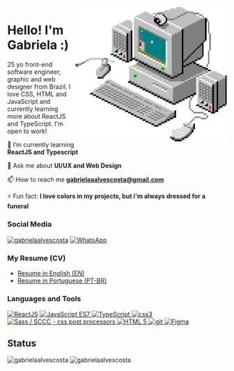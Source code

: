 <img src='https://github.com/gabrielaalvescosta/gabrielaalvescosta/blob/main/gabrielaalvescosta.gif?raw=true' alt='PC' align="right" width="350px" height="auto" />
<h1>Hello! I'm Gabriela :)</h1>
<p>25 yo front-end software engineer, graphic and web designer from Brazil. I love CSS, HTML and JavaScript and currently learning more about ReactJS and TypeScript. I'm open to work!</p>



🌱 I’m currently learning **ReactJS and Typescript**

💬 Ask me about **UI/UX and Web Design**

📫 How to reach me **gabrielaaalvescosta@gmail.com**

⚡ Fun fact: **I love colors in my projects, but i'm always dressed for a funeral**


### Social Media
<p>
<a href="https://linkedin.com/in/gabrielaalvescosta" target="blank"><img align="center" src="https://img.shields.io/badge/LinkedIn-0077B5?style=for-the-badge&logo=linkedin&logoColor=white" alt="gabrielaalvescosta" /></a>  <a href="https://api.whatsapp.com/send?phone=5511957914246" target="blank"><img align="center" src="https://img.shields.io/badge/WhatsApp-25D366?style=for-the-badge&logo=whatsapp&logoColor=white" alt="WhatsApp" /></a> 
</p>


### My Resume (CV)
* [Resume in English (EN)](https://github.com/gabrielaalvescosta/gabrielaalvescosta/blob/main/resumes/gabriela-costa-software-engineer-en.pdf)
* [Resume in Portuguese (PT-BR)](https://github.com/gabrielaalvescosta/gabrielaalvescosta/blob/main/resumes/gabriela-costa-software-engineer-pt-br.pdf)


### Languages and Tools
<a href="https://pt-br.reactjs.org/" target="_blank" rel="noreferrer"> <img src="https://img.shields.io/badge/React-20232A?style=for-the-badge&logo=react&logoColor=61DAFB" alt="ReactJS" /></a> <a href="https://developer.mozilla.org/pt-BR/docs/Web/JavaScript/" target="_blank" rel="noreferrer"> <img src="https://img.shields.io/badge/JavaScript-323330?style=for-the-badge&logo=javascript&logoColor=F7DF1E" alt="JavaScript ES7"/> </a> <a href="https://www.typescriptlang.org/" target="_blank" rel="noreferrer"> <img src="https://img.shields.io/badge/TypeScript-007ACC?style=for-the-badge&logo=typescript&logoColor=white" alt="TypeScript" /> </a> <a href="https://www.w3schools.com/css/" target="_blank" rel="noreferrer"> <img src="https://img.shields.io/badge/CSS3-1572B6?style=for-the-badge&logo=css3&logoColor=white" alt="css3"/> </a> <a href="https://sass-lang.com/documentation/syntax" target="_blank" rel="noreferrer"> <img src="https://img.shields.io/badge/Sass-CC6699?style=for-the-badge&logo=sass&logoColor=white" alt="Sass  / SCCC - css post processors"/> </a> <a href="https://developer.mozilla.org/pt-BR/docs/Web/HTML/Element" target="_blank" rel="noreferrer"> <img src="https://img.shields.io/badge/HTML5-E34F26?style=for-the-badge&logo=html5&logoColor=white" alt="HTML 5"/> </a> <a href="https://git-scm.com/" target="_blank" rel="noreferrer"> <img src="https://img.shields.io/badge/GIT-E44C30?style=for-the-badge&logo=git&logoColor=white" alt="git" /> </a> <a href="https://www.figma.com/" target="_blank" rel="noreferrer"> <img src="https://img.shields.io/badge/Figma-F24E1E?style=for-the-badge&logo=figma&logoColor=white" alt="Figma" /> </a>
<h2> Status</h2>
<p><img align="left" src="https://github-readme-stats.vercel.app/api/top-langs?username=gabrielaalvescosta&show_icons=true&locale=en" alt="gabrielaalvescosta" /></p>
<p>&nbsp;<img src="https://github-readme-stats.vercel.app/api?username=gabrielaalvescosta&show_icons=true&locale=en" alt="gabrielaalvescosta" /></p>
